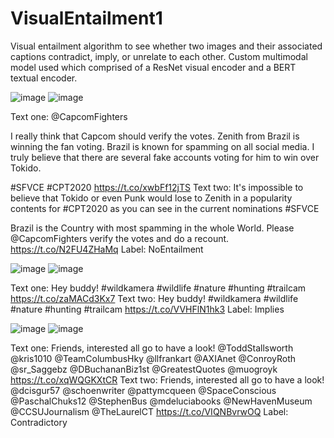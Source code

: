 # VisualEntailment1

Visual entailment algorithm to see whether two images and their associated captions contradict, imply, or unrelate to each other. Custom multimodal model used which comprised of a ResNet 
visual encoder and a BERT textual encoder.

![image](https://github.com/SaiS-TJHSST/VisualEntailment1/assets/94657753/a16931b2-817c-4eba-9e97-16434517c2b2)
![image](https://github.com/SaiS-TJHSST/VisualEntailment1/assets/94657753/3f359aa6-8cc9-43f5-a9f7-e3fcbf1ea9ed)

Text one: @CapcomFighters 

I really think that Capcom should verify the votes. Zenith from Brazil is winning the fan voting. Brazil is known for spamming on all social media. I truly believe that there are several fake accounts voting for him to win over Tokido. 

#SFVCE #CPT2020 https://t.co/xwbFf12jTS
Text two: It's impossible to believe that Tokido or even Punk would lose to Zenith in a popularity contents for #CPT2020 as you can see in the current nominations #SFVCE 

Brazil is the Country with most spamming in the whole World. Please @CapcomFighters verify the votes and do a recount. https://t.co/N2FU4ZHaMq
Label: NoEntailment

![image](https://github.com/SaiS-TJHSST/VisualEntailment1/assets/94657753/6604c006-7443-40a6-9802-5d32e2d20d4c)
![image](https://github.com/SaiS-TJHSST/VisualEntailment1/assets/94657753/41925dc9-33b4-478e-9240-baa888d9d8cd)

Text one: Hey buddy! #wildkamera #wildlife #nature #hunting #trailcam https://t.co/zaMACd3Kx7
Text two: Hey buddy! #wildkamera #wildlife #nature #hunting #trailcam https://t.co/VVHFlN1hk3
Label: Implies

![image](https://github.com/SaiS-TJHSST/VisualEntailment1/assets/94657753/3612b11a-be48-4822-a3bc-2bdc51a64af9)
![image](https://github.com/SaiS-TJHSST/VisualEntailment1/assets/94657753/c85b8e56-d499-4e1f-af8f-0bee507b3783)

Text one: Friends, interested all go to have a look!
@ToddStallsworth @kris1010 @TeamColumbusHky @llfrankart @AXIAnet @ConroyRoth @sr_Saggebz @DBuchananBiz1st @GreatestQuotes @muogroyk https://t.co/xqWQGKXtCR
Text two: Friends, interested all go to have a look!
@dcisgur57 @schoenwriter @pattymcqueen @SpaceConscious @PaschalChuks12 @StephenBus @mdeluciabooks @NewHavenMuseum @CCSUJournalism @TheLaurelCT https://t.co/VIQNBvrwOQ
Label: Contradictory

